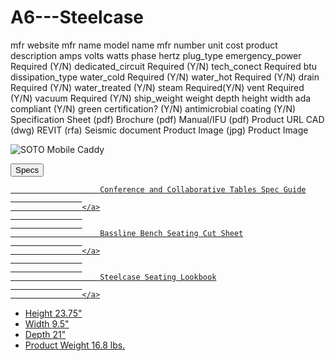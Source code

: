 # A6---Steelcase


mfr website
mfr name
model name
mfr number
unit cost
product description
amps
volts
watts
phase
hertz
plug_type
emergency_power Required (Y/N)
dedicated_circuit Required (Y/N)
tech_conect Required
btu 
dissipation_type
water_cold Required (Y/N)
water_hot  Required (Y/N)
drain Required (Y/N)
water_treated (Y/N)
steam  Required(Y/N)
vent  Required (Y/N)
vacuum Required (Y/N)
ship_weight
weight
depth
height
width
ada compliant (Y/N)
green certification? (Y/N)
antimicrobial coating (Y/N)
Specification Sheet (pdf)
Brochure (pdf)
Manual/IFU (pdf)
Product URL
CAD (dwg)
REVIT (rfa)
Seismic document
Product Image (jpg)
Product Image



<img class="slide__image t_masthead_ow" alt="SOTO Mobile Caddy" src="https://steelcase-res.cloudinary.com/image/upload/t_masthead_ow/q_auto,f_auto,h_656,w_1166/v1602800435/15-0012972.jpg" sizes="(min-width: 1260px) 1260px, 100vw" srcset="https://steelcase-res.cloudinary.com/image/upload/t_masthead_ow/q_auto,f_auto,h_1350,w_2400/v1602800435/15-0012972.jpg 2400w 1350h, 
https://steelcase-res.cloudinary.com/image/upload/t_masthead_ow/q_auto,f_auto,h_900,w_1600/v1602800435/15-0012972.jpg 1600w 900h, 
https://steelcase-res.cloudinary.com/image/upload/t_masthead_ow/q_auto,f_auto,h_656,w_1166/v1602800435/15-0012972.jpg 1166w 656h, 
https://steelcase-res.cloudinary.com/image/upload/t_masthead_ow/q_auto,f_auto,h_450,w_800/v1602800435/15-0012972.jpg 800w 450h, 
https://steelcase-res.cloudinary.com/image/upload/t_masthead_ow/q_auto,f_auto,h_270,w_480/v1602800435/15-0012972.jpg 480w 270h">



<button type="button" class="drawer-button drawer-button--main focus-within" data-drawer-type="drawer_main" data-drawer-name="specifications">
						<i class="icon icon-specifications main-drawer-icon"></i>
						Specs						<i class="icon icon-triangle-down"></i>
					</button>


<a class="si-view-pdf focus-within" rel="noopener" target="_blank" href="https://www.steelcase.com/resources/documents/steelcase-seating-lookbook" title="Steelcase Seating Lookbook" data-asset-type="pdf">


<a class="si-view-pdf focus-within" rel="noopener" target="_blank" href="https://www.steelcase.com/resources/documents/bassline-bench-seating-cut-sheet" title="Bassline Bench Seating Cut Sheet" data-asset-type="pdf">




<a class="si-view-pdf focus-within" rel="noopener" target="_blank" href="https://www.steelcase.com/resources/documents/conference-and-collaborative-tables-spec-guide" title="Conference and Collaborative Tables Spec Guide" data-asset-type="pdf">
					
					
						Conference and Collaborative Tables Spec Guide
					
					</a>
					
					
						Bassline Bench Seating Cut Sheet
					
					</a>
					
					
						Steelcase Seating Lookbook
					
					</a>


<ul class="spec-summary-data-list">
                                <li class="spec-summary--item">
								<span class="spec-summary-data-item__label">
                                    Height
                                </span>
                                    <span class="spec-summary-data-item__content">
                                        23.75"
                                    </span>
                                </li>
                                <li class="spec-summary--item">
								<span class="spec-summary-data-item__label">
                                    Width
                                </span>
                                    <span class="spec-summary-data-item__content">
                                        9.5"
                                    </span>
                                </li>
                                <li class="spec-summary--item">
								<span class="spec-summary-data-item__label">
                                    Depth
                                </span>
                                    <span class="spec-summary-data-item__content">
                                        21"
                                    </span>
                                </li>
                                <li class="spec-summary--item">
								<span class="spec-summary-data-item__label">
                                    Product Weight
                                </span>
                                    <span class="spec-summary-data-item__content">
                                        16.8 lbs.
                                    </span>
                                </li>
                        </ul>